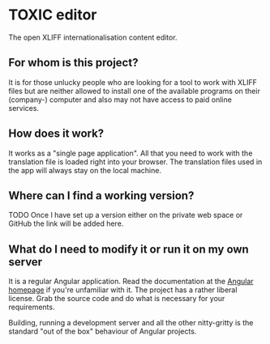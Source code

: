 # TOXIC editor

The open XLIFF internationalisation content editor.

## For whom is this project?

It is for those unlucky people who are looking for a tool to work with XLIFF files but are neither
allowed to install one of the available programs on their (company-) computer and also may not
have access to paid online services.

## How does it work?

It works as a "single page application". All that you need to work with the translation file is loaded
right into your browser. The translation files used in the app will always stay on the local machine.

## Where can I find a working version?

TODO Once I have set up a version either on the private web space or GitHub the link
will be added here.

## What do I need to modify it or run it on my own server

It is a regular Angular application. Read the documentation at the
[Angular homepage](https://angular.io/) if you're unfamiliar with it.
The project has a rather liberal license. Grab the source code and do what
is necessary for your requirements.

Building, running a development server and all the other nitty-gritty is
the standard "out of the box" behaviour of Angular projects.
